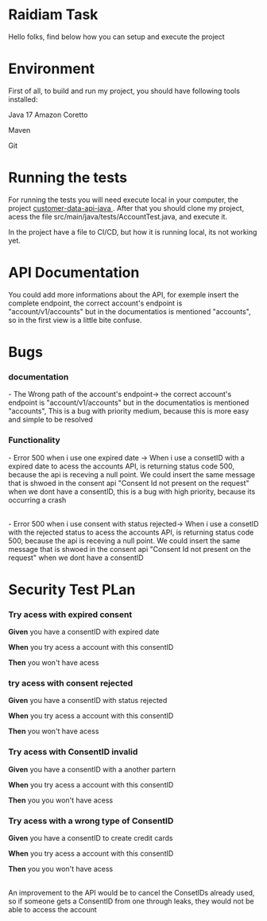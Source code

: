 # Raidiam Task

Hello folks, find below how you can setup and execute the project

<h1>Environment</h1>
First of all, to build and run my project, you should have following tools installed:</p>
<p>Java 17 Amazon Coretto</p>
<p>Maven</p>
<p>Git</p>

<h1>Running the tests</h1>
For running the tests you will need execute local in your computer, the project <a href="https://bitbucket.org/thiagohcn/customer-data-api-java/src/master/"> customer-data-api-java </a>. After that you should clone my project, acess the file src/main/java/tests/AccountTest.java, and execute it.

In the project have a file to CI/CD, but how it is running local, its not working yet.

<h1>API Documentation</h1>
You could add more informations about the API, for exemple insert the complete endpoint, the correct account's endpoint is "account/v1/accounts" but in the documentatios is mentioned "accounts", so in the first view is a little bite confuse.

<h1>Bugs</h1>

<h3>documentation</h2>
  - The Wrong path of the account's endpoint-> the correct account's endpoint is "account/v1/accounts" but in the documentatios is mentioned "accounts", This is a bug with priority medium, because this is more easy and simple to be resolved </br>

<h3>Functionality</h3> 
- Error 500 when i use one expired date -> When i use a consetID with a expired date to acess the accounts API, is returning status code 500, because the api is receving a null point. We could insert the same message that is shwoed in the consent api "Consent Id not present on the request" when we dont have a consentID, this is a bug with high priority, because its occurring a crash

<br>- Error 500 when i use consent with status rejected-> When i use a consetID with the rejected status to acess the accounts API, is returning status code 500, because the api is receving a null point. We could insert the same message that is shwoed in the consent api "Consent Id not present on the request" when we dont have a consentID</br>


<h1>Security Test PLan</h1>
<h3>Try acess with expired consent</h3> 
<b>Given</b> you have a consentID with expired date</p>
<b>When</b>  you try acess a account with this consentID</p>
<b>Then</b> you won't have acess</p>

<h3>try acess with consent rejected</h3> 
<b>Given</b> you have a consentID with status rejected</p>
<b>When</b> you try acess a account with this consentID</p>
<b>Then</b> you won't have acess</p>

<h3>Try acess with ConsentID invalid</h3> 
<b>Given</b> you have a consentID with a another partern</p>
<b>When</b> you try acess a account with this consentID</p>
<b>Then</b> you you won't have acess</p>

<h3>Try acess with a wrong type of ConsentID</h3> 
<b>Given</b> you have a consentID to create credit cards</p>
<b>When</b> you try acess a account with this consentID</p>
<b>Then</b> you you won't have acess</p>

<br>An improvement to the API would be to cancel the ConsetIDs already used, so if someone gets a ConsentID from one through leaks, they would not be able to access the account</br>

